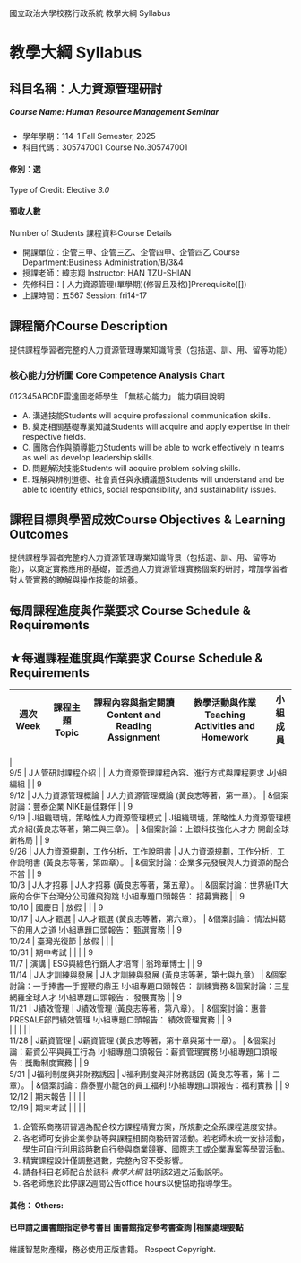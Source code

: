 國立政治大學校務行政系統 教學大綱 Syllabus
# 教學大綱 Syllabus
##  科目名稱：人力資源管理研討 
#####  Course Name: Human Resource Management Seminar
  * 學年學期：114-1 Fall Semester, 2025 
  * 科目代碼：305747001 Course No.305747001
#### 修別：選
Type of Credit: Elective 
_3.0_
#### 預收人數
Number of Students
課程資料Course Details
  * 開課單位：企管三甲、企管三乙、企管四甲、企管四乙 Course Department:Business Administration/B/3&4 
  * 授課老師：韓志翔 Instructor: HAN TZU-SHIAN 
  * 先修科目：[ 人力資源管理(單學期)(修習且及格)]Prerequisite([])
  * 上課時間：五567 Session: fri14-17
##  課程簡介Course Description
提供課程學習者完整的人力資源管理專業知識背景（包括選、訓、用、留等功能）
###  核心能力分析圖 Core Competence Analysis Chart
012345ABCDE雷達圖老師學生
「無核心能力」 
能力項目說明
  * A. 溝通技能Students will acquire professional communication skills.
  * B. 奠定相關基礎專業知識Students will acquire and apply expertise in their respective fields.
  * C. 團隊合作與領導能力Students will be able to work effectively in teams as well as develop leadership skills.
  * D. 問題解決技能Students will acquire problem solving skills.
  * E. 理解與辨別道德、社會責任與永續議題Students will understand and be able to identify ethics, social responsibility, and sustainability issues.
##  課程目標與學習成效Course Objectives & Learning Outcomes 
提供課程學習者完整的人力資源管理專業知識背景（包括選、訓、用、留等功能），以奠定實務應用的基礎，並透過人力資源管理實務個案的研討，增加學習者對人管實務的瞭解與操作技能的培養。
##  每周課程進度與作業要求 Course Schedule & Requirements
★每週課程進度與作業要求 Course Schedule & Requirements  
---  
|  週次 Week |  課程主題 Topic |  課程內容與指定閱讀 Content and Reading Assignment |  教學活動與作業 Teaching Activities and Homework |  小組成員  
---|---|---|---|---  
|   
9/5 |  J人管研討課程介紹 |  |  人力資源管理課程內容、進行方式與課程要求 J小組編組 |  |  9  
9/12 |  J人力資源管理概論 |  J人力資源管理概論 (黃良志等著，第一章）。 |  &個案討論：豐泰企業 NIKE最佳夥伴 |  |  9  
9/19 |  J組織環境，策略性人力資源管理模式 |  J組織環境，策略性人力資源管理模式介紹(黃良志等著，第二與三章）。 |  &個案討論：上銀科技強化人才力 開創全球新格局 |  |  9  
9/26 |  J人力資源規劃，工作分析，工作說明書 |  J人力資源規劃，工作分析，工作說明書 (黃良志等著，第四章）。 |  &個案討論：企業多元發展與人力資源的配合不當 |  |  9  
10/3 |  J人才招募 |  J人才招募 (黃良志等著，第五章）。 |  &個案討論：世界級IT大廠的合併下台灣分公司雞飛狗跳 !小組專題口頭報告： 招募實務 |  |  9  
10/10 |  國慶日 |  放假 |  |  |  9  
10/17 |  J人才甄選 |  J人才甄選 (黃良志等著，第六章）。 |  &個案討論： 情法糾葛下的用人之道 !小組專題口頭報告： 甄選實務 |  |  9  
10/24 |  臺灣光復節 |  放假 |  |  |   
10/31 |  期中考試 |  |  |  |  9  
11/7 |  演講 |  ESG與綠色行銷人才培育 |  翁玲華博士 |  |  9  
11/14 |  J人才訓練與發展 |  J人才訓練與發展 (黃良志等著，第七與九章） |  &個案討論：一手捧書一手握鞭的鼎王 !小組專題口頭報告： 訓練實務 &個案討論：三星網羅全球人才 !小組專題口頭報告： 發展實務 |  |  9  
11/21 |  J績效管理 |  J績效管理 (黃良志等著，第八章）。 |  &個案討論：惠普PRESALE部門績效管理 !小組專題口頭報告： 績效管理實務 |  |  9  
|  |  |  |  |   
11/28 |  J薪資管理 |  J薪資管理 (黃良志等著，第十章與第十一章）。 |  &個案討論：薪資公平與員工行為 !小組專題口頭報告：薪資管理實務 !小組專題口頭報告：獎勵制度實務 |  |  9  
5/31 |  J福利制度與非財務誘因 |  J福利制度與非財務誘因 (黃良志等著，第十二章）。 |  &個案討論：鼎泰豐小籠包的員工福利 !小組專題口頭報告：福利實務 |  |  9  
12/12 |  期末報告 |  |  |  |   
12/19 |  期末考試 |  |  |  |   
  1. 企管系商務研習週為配合校方課程精實方案，所規劃之全系課程進度安排。
  2. 各老師可安排企業參訪等與課程相關商務研習活動。若老師未統一安排活動，學生可自行利用該時數自行參與商業競賽、國際志工或企業專案等學習活動。
  3. 精實課程設計僅調整週數，完整內容不受影響。
  4. 請各科目老師配合於該科 _教學大綱_ 註明該2週之活動說明。
  5. 各老師應於此停課2週間公告office hours以便協助指導學生。
####  其他： Others:
####  已申請之圖書館指定參考書目  圖書館指定參考書查詢 |相關處理要點
維護智慧財產權，務必使用正版書籍。 Respect Copyright.